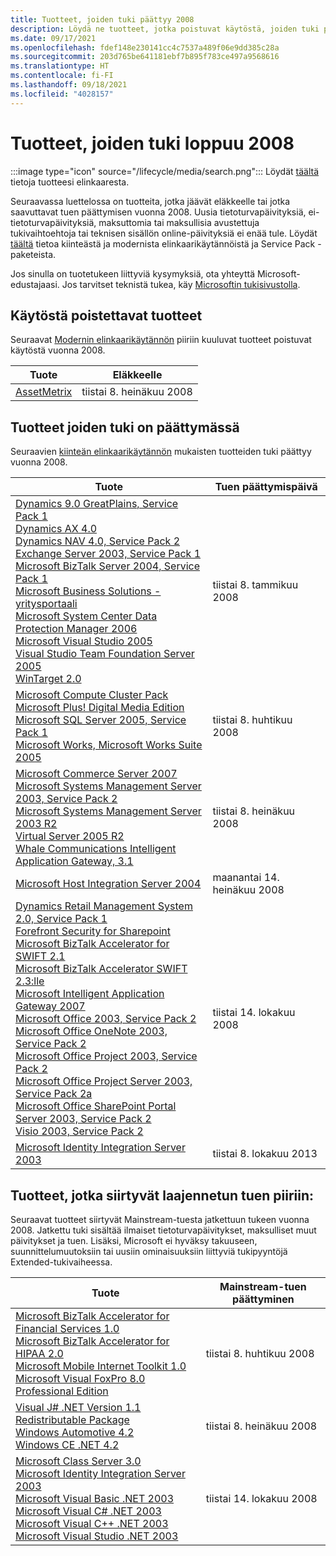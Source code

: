 ```yaml
---
title: Tuotteet, joiden tuki päättyy 2008
description: Löydä ne tuotteet, jotka poistuvat käytöstä, joiden tuki päättyy tai jotka siirtyvät Mainstream-tuesta laajennetun tuen piiriin vuonna 2008.
ms.date: 09/17/2021
ms.openlocfilehash: fdef148e230141cc4c7537a489f06e9dd385c28a
ms.sourcegitcommit: 203d765be641181ebf7b895f783ce497a9568616
ms.translationtype: HT
ms.contentlocale: fi-FI
ms.lasthandoff: 09/18/2021
ms.locfileid: "4028157"
---
```

# <a name="products-ending-support-in-2008"></a>Tuotteet, joiden tuki loppuu 2008

:::image type="icon" source="/lifecycle/media/search.png":::
Löydät [täältä](/lifecycle/products/) tietoja tuotteesi elinkaaresta.

Seuraavassa luettelossa on tuotteita, jotka jäävät eläkkeelle tai jotka saavuttavat tuen päättymisen vuonna 2008. Uusia tietoturvapäivityksiä, ei-tietoturvapäivityksiä, maksuttomia tai maksullisia avustettuja tukivaihtoehtoja tai teknisen sisällön online-päivityksiä ei enää tule. Löydät [täältä](/lifecycle/overview/product-end-of-support-overview) tietoa kiinteästä ja modernista elinkaarikäytännöistä ja Service Pack -paketeista.

Jos sinulla on tuotetukeen liittyviä kysymyksiä, ota yhteyttä Microsoft-edustajaasi. Jos tarvitset teknistä tukea, käy [Microsoftin tukisivustolla](https://support.microsoft.com/contactus/?ws=support).

## <a name="product-retirements"></a>Käytöstä poistettavat tuotteet

Seuraavat [Modernin elinkaarikäytännön](/lifecycle/policies/modern) piiriin kuuluvat tuotteet poistuvat käytöstä vuonna 2008.

| Tuote | Eläkkeelle |
| --- | --- |
| [AssetMetrix](/lifecycle/products/assetmetrix?branch=live)<br> | tiistai 8. heinäkuu 2008 |




## <a name="products-reaching-end-of-support"></a>Tuotteet joiden tuki on päättymässä

Seuraavien [kiinteän elinkaarikäytännön](/lifecycle/policies/fixed) mukaisten tuotteiden tuki päättyy vuonna 2008.

| Tuote | Tuen päättymispäivä |
| --- | --- |
| [Dynamics 9.0 GreatPlains, Service Pack 1](/lifecycle/products/dynamics-90-greatplains?branch=live)<br>[Dynamics AX 4.0](/lifecycle/products/dynamics-ax-40?branch=live)<br>[Dynamics NAV 4.0, Service Pack 2](/lifecycle/products/dynamics-nav-40?branch=live)<br>[Exchange Server 2003, Service Pack 1](/lifecycle/products/exchange-server-2003?branch=live)<br>[Microsoft BizTalk Server 2004, Service Pack 1](/lifecycle/products/microsoft-biztalk-server-2004?branch=live)<br>[Microsoft Business Solutions -yritysportaali](/lifecycle/products/microsoft-business-solutions-business-portal?branch=live)<br>[Microsoft System Center Data Protection Manager 2006](/lifecycle/products/microsoft-system-center-data-protection-manager-2006?branch=live)<br>[Microsoft Visual Studio 2005](/lifecycle/products/microsoft-visual-studio-2005?branch=live)<br>[Visual Studio Team Foundation Server 2005](/lifecycle/products/microsoft-visual-studio-2005-team-foundation-server?branch=live)<br>[WinTarget 2.0](/lifecycle/products/wintarget-20?branch=live)<br> | tiistai 8. tammikuu 2008 |
| [Microsoft Compute Cluster Pack](/lifecycle/products/microsoft-compute-cluster-pack?branch=live)<br>[Microsoft Plus! Digital Media Edition](/lifecycle/products/microsoft-plus-digital-media-edition?branch=live)<br>[Microsoft SQL Server 2005, Service Pack 1](/lifecycle/products/microsoft-sql-server-2005?branch=live)<br>[Microsoft Works, Microsoft Works Suite 2005](/lifecycle/products/microsoft-works?branch=live)<br> | tiistai 8. huhtikuu 2008 |
| [Microsoft Commerce Server 2007](/lifecycle/products/microsoft-commerce-server-2007?branch=live)<br>[Microsoft Systems Management Server 2003, Service Pack 2](/lifecycle/products/microsoft-systems-management-server-2003?branch=live)<br>[Microsoft Systems Management Server 2003 R2](/lifecycle/products/microsoft-systems-management-server-2003-r2?branch=live)<br>[Virtual Server 2005 R2](/lifecycle/products/virtual-server-2005-r2?branch=live)<br>[Whale Communications Intelligent Application Gateway, 3.1](/lifecycle/products/whale-communications-intelligent-application-gateway?branch=live)<br> | tiistai 8. heinäkuu 2008 |
| [Microsoft Host Integration Server 2004](/lifecycle/products/microsoft-host-integration-server-2004?branch=live)<br> | maanantai 14. heinäkuu 2008 |
| [Dynamics Retail Management System 2.0, Service Pack 1](/lifecycle/products/dynamics-retail-management-system-20?branch=live)<br>[Forefront Security for Sharepoint](/lifecycle/products/forefront-security-for-sharepoint?branch=live)<br>[Microsoft BizTalk Accelerator for SWIFT 2.1](/lifecycle/products/microsoft-biztalk-accelerator-for-swift-21?branch=live)<br>[Microsoft BizTalk Accelerator SWIFT 2.3:lle](/lifecycle/products/microsoft-biztalk-accelerator-for-swift-23?branch=live)<br>[Microsoft Intelligent Application Gateway 2007](/lifecycle/products/intelligent-application-gateway-2007?branch=live)<br>[Microsoft Office 2003, Service Pack 2](/lifecycle/products/microsoft-office-2003?branch=live)<br>[Microsoft Office OneNote 2003, Service Pack 2](/lifecycle/products/microsoft-office-onenote-2003?branch=live)<br>[Microsoft Office Project 2003, Service Pack 2](/lifecycle/products/microsoft-office-project-2003?branch=live)<br>[Microsoft Office Project Server 2003, Service Pack 2a](/lifecycle/products/microsoft-office-project-server-2003?branch=live)<br>[Microsoft Office SharePoint Portal Server 2003, Service Pack 2](/lifecycle/products/microsoft-office-sharepoint-portal-server-2003?branch=live)<br>[Visio 2003, Service Pack 2](/lifecycle/products/visio-2003?branch=live)<br> | tiistai 14. lokakuu 2008 |
| [Microsoft Identity Integration Server 2003](/lifecycle/products/microsoft-identity-integration-server-2003?branch=live)<br> | tiistai 8. lokakuu 2013 |


## <a name="products-moving-to-extended-support"></a>Tuotteet, jotka siirtyvät laajennetun tuen piiriin:

Seuraavat tuotteet siirtyvät Mainstream-tuesta jatkettuun tukeen vuonna 2008. Jatkettu tuki sisältää ilmaiset tietoturvapäivitykset, maksulliset muut päivitykset ja tuen. Lisäksi, Microsoft ei hyväksy takuuseen, suunnittelumuutoksiin tai uusiin ominaisuuksiin liittyviä tukipyyntöjä Extended-tukivaiheessa.

| Tuote | Mainstream-tuen päättyminen |
| --- | --- |
| [Microsoft BizTalk Accelerator for Financial Services 1.0](/lifecycle/products/microsoft-biztalk-accelerator-for-financial-services-10?branch=live)<br>[Microsoft BizTalk Accelerator for HIPAA 2.0](/lifecycle/products/microsoft-biztalk-accelerator-for-hipaa-20?branch=live)<br>[Microsoft Mobile Internet Toolkit 1.0](/lifecycle/products/microsoft-mobile-internet-toolkit-10?branch=live)<br>[Microsoft Visual FoxPro 8.0 Professional Edition](/lifecycle/products/microsoft-visual-foxpro-80-professional-edition?branch=live)<br> | tiistai 8. huhtikuu 2008 |
| [Visual J# .NET Version 1.1 Redistributable Package](/lifecycle/products/visual-j-net-version-11-redistributable-package?branch=live)<br>[Windows Automotive 4.2](/lifecycle/products/windows-automotive-42?branch=live)<br>[Windows CE .NET 4.2](/lifecycle/products/windows-ce-net-42?branch=live)<br> | tiistai 8. heinäkuu 2008 |
| [Microsoft Class Server 3.0](/lifecycle/products/microsoft-class-server-30?branch=live)<br>[Microsoft Identity Integration Server 2003](/lifecycle/products/microsoft-identity-integration-server-2003?branch=live)<br>[Microsoft Visual Basic .NET 2003](/lifecycle/products/microsoft-visual-basic-net-2003?branch=live)<br>[Microsoft Visual C# .NET 2003](/lifecycle/products/microsoft-visual-c-net-2003?branch=live)<br>[Microsoft Visual C++ .NET 2003](/lifecycle/products/microsoft-visual-c-net-2003538889574?branch=live)<br>[Microsoft Visual Studio .NET 2003](/lifecycle/products/microsoft-visual-studio-net-2003?branch=live)<br> | tiistai 14. lokakuu 2008 |

